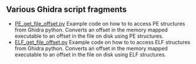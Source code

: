 ## Various Ghidra script fragments

* [PE_get_file_offset.py](https://github.com/schlafwandler/ghidra_snippets/blob/master/PE_get_file_offset.py)
Example code on how to to access PE structures from Ghidra python.
Converts an offset in the memory mapped executable to an offset in the file on disk using PE structures.
* [ELF_get_file_offset.py](https://github.com/schlafwandler/ghidra_snippets/blob/master/ELF_get_file_offset.py) 
Example code on how to to access ELF structures from Ghidra python.
Converts an offset in the memory mapped executable to an offset in the file on disk using ELF structures.


